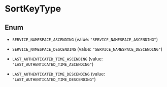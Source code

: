 

# SortKeyType

## Enum


* `SERVICE_NAMESPACE_ASCENDING` (value: `"SERVICE_NAMESPACE_ASCENDING"`)

* `SERVICE_NAMESPACE_DESCENDING` (value: `"SERVICE_NAMESPACE_DESCENDING"`)

* `LAST_AUTHENTICATED_TIME_ASCENDING` (value: `"LAST_AUTHENTICATED_TIME_ASCENDING"`)

* `LAST_AUTHENTICATED_TIME_DESCENDING` (value: `"LAST_AUTHENTICATED_TIME_DESCENDING"`)



